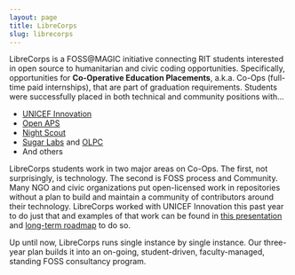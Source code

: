 ```yaml
---
layout: page
title: LibreCorps
slug: librecorps
---
```


LibreCorps is a FOSS@MAGIC initiative connecting RIT students interested in open source to humanitarian and civic coding opportunities.
Specifically, opportunities for **Co-Operative Education Placements**, a.k.a. Co-Ops (full-time paid internships), that are part of graduation requirements.
Students were successfully placed in both technical and community positions with…

* [UNICEF Innovation](http://unicefstories.org/2012/05/18/rits-partnership-with-the-kosovo-innovation-lab/)
* [Open APS](https://openaps.org/)
* [Night Scout](http://www.nightscout.info/)
* [Sugar Labs](https://sugarlabs.org/) and [OLPC](http://one.laptop.org/)
* And others

LibreCorps students work in two major areas on Co-Ops.
The first, not surprisingly, is technology.
The second is FOSS process and Community.
Many NGO and civic organizations put open-licensed work in repositories without a plan to build and maintain a community of contributors around their technology.
LibreCorps worked with UNICEF Innovation this past year to do just that and examples of that work can be found in [this presentation](https://docs.google.com/presentation/d/1QqKe-Exa6BIqIlYtd_cVFJEtakXBCuLxSEqvrqQyToU) and [long-term roadmap](https://docs.google.com/document/d/1F-pbO-8pHlf_DBolW4phMNXnwq9da54e5WftByT03SA) to do so.

Up until now, LibreCorps runs single instance by single instance.
Our three-year plan builds it into an on-going, student-driven, faculty-managed, standing FOSS consultancy program.
